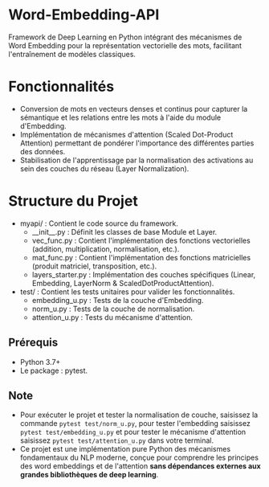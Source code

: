 # Word-Embedding-API
Framework de Deep Learning en Python intégrant des mécanismes de Word Embedding pour la représentation vectorielle des mots, facilitant l'entraînement de modèles classiques.

# Fonctionnalités
- Conversion de mots en vecteurs denses et continus pour capturer la sémantique et les relations entre les mots à l'aide du module d'Embedding.
- Implémentation de mécanismes d'attention (Scaled Dot-Product Attention) permettant de pondérer l'importance des différentes parties des données.
- Stabilisation de l'apprentissage par la normalisation des activations au sein des couches du réseau (Layer Normalization).

# Structure du Projet
- myapi/ : Contient le code source du framework.
  - _\_init\_\_.py : Définit les classes de base Module et Layer.
  - vec_func.py : Contient l'implémentation des fonctions vectorielles (addition, multiplication, normalisation, etc.).
  - mat_func.py : Contient l'implémentation des fonctions matricielles (produit matriciel, transposition, etc.).
  - layers_starter.py : Implémentation des couches spécifiques (Linear, Embedding, LayerNorm & ScaledDotProductAttention).
- test/ : Contient les tests unitaires pour valider les fonctionnalités.
  - embedding_u.py : Tests de la couche d'Embedding.
  - norm_u.py : Tests de la couche de normalisation.
  - attention_u.py : Tests du mécanisme d'attention.

## Prérequis
- Python 3.7+
- Le package : pytest.

## Note
- Pour exécuter le projet et tester la normalisation de couche, saisissez la commande `pytest test/norm_u.py`, pour tester l'embedding saisissez `pytest test/embedding_u.py` et pour tester le mécanisme d'attention saisissez `pytest test/attention_u.py` dans votre terminal.
- Ce projet est une implémentation pure Python des mécanismes fondamentaux du NLP moderne, conçue pour comprendre les principes des word embeddings et de l'attention **sans dépendances externes aux grandes bibliothèques de deep learning**.